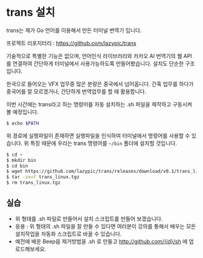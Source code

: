 # trans 설치
trans는 제가 Go 언어를 이용해서 만든 터미널 번역기 입니다.

프로젝트 리포지터리 : https://github.com/lazypic/trans

기술적으로 특별한 기능은 없으며, 언어인식 라이브러리와 카카오 AI 번역기의 웹 API를 연결하여 간단하게 터미널에서 사용가능하도록 만들어봤습니다. 설치도 단순한 구조입니다.

한국으로 들어오는 VFX 업무중 많은 분량은 중국에서 넘어옵니다. 간혹 업무를 하다가 중국어를 잘 모르겠거나, 간단하게 번역업무를 할 때 활용합니다.

이번 시간에는 trans라고 하는 명령어를 자동 설치하는 .sh 파일을 제작하고 구동시켜볼 예정입니다.

```bash
$ echo $PATH
```

위 경로에 실행파일이 존재하면 실행파일을 인식하여 터미널에서 명령어를 사용할 수 있습니다.
위 특징 때문에 우리는 trans 명령어를 `~/bin` 폴더에 설치할 것입니다.

```bash
$ cd ~
$ mkdir bin
$ cd bin
$ wget https://github.com/lazypic/trans/releases/download/v0.1/trans_linux.tgz
$ tar -zxvf trans_linux.tgz
$ rm trans_linux.tgz
```

## 실습
- 위 형태를 .sh 파일로 만들어서 설치 스크립트를 만들어 보겠습니다.
- 응용 : 위 형태의 .sh 파일을 잘 만들 수 있다면 여러분이 강의를 통해서 배우는 모든 설치작업을 자동화 스크립트로 바꿀 수 있습니다.
- 예전에 배운 Beep음 제거방법을 .sh 로 만들고 http://github.com/{id}/sh 에 업로드해보세요.